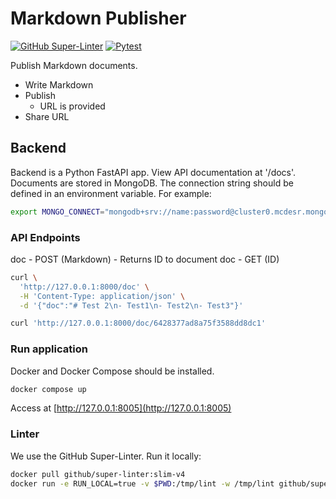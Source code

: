 # Markdown Publisher

[![GitHub Super-Linter](https://github.com/costa365/MarkdownPub/actions/workflows/lint.yml/badge.svg)](https://github.com/marketplace/actions/super-linter)
[![Pytest](https://github.com/costa365/MarkdownPub/actions/workflows/tests.yml/badge.svg)](https://github.com/marketplace/actions/run-pytest)


Publish Markdown documents.

- Write Markdown
- Publish
  - URL is provided
- Share URL

## Backend

Backend is a Python FastAPI app. View API documentation at '/docs'. Documents are stored in MongoDB. The connection string should be defined in an environment variable. For example:

```bash
export MONGO_CONNECT="mongodb+srv://name:password@cluster0.mcdesr.mongodb.net/?retryWrites=true&w=majority"
```

### API Endpoints

doc - POST (Markdown) - Returns ID to document
doc - GET (ID)

```bash
curl \
  'http://127.0.0.1:8000/doc' \
  -H 'Content-Type: application/json' \
  -d '{"doc":"# Test 2\n- Test1\n- Test2\n- Test3"}'
```

```bash
curl 'http://127.0.0.1:8000/doc/6428377ad8a75f3588dd8dc1'
```

### Run application

Docker and Docker Compose should be installed.

```bash
docker compose up
```

Access at [http://127.0.0.1:8005](http://127.0.0.1:8005)


### Linter

We use the GitHub Super-Linter. Run it locally:

```bash
docker pull github/super-linter:slim-v4
docker run -e RUN_LOCAL=true -v $PWD:/tmp/lint -w /tmp/lint github/super-linter
```
